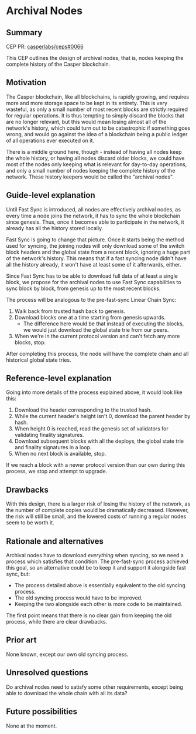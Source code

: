 # Archival Nodes

## Summary

[summary]: #summary

CEP PR: [casperlabs/ceps#0066](https://github.com/casperlabs/ceps/pull/66)

This CEP outlines the design of archival nodes, that is, nodes keeping the complete history of the Casper blockchain.

## Motivation

[motivation]: #motivation

The Casper blockchain, like all blockchains, is rapidly growing, and requires more and more storage space to be kept in its entirety. This is very wasteful, as only a small number of most recent blocks are strictly required for regular operations. It is thus tempting to simply discard the blocks that are no longer relevant, but this would mean losing almost all of the network's history, which could turn out to be catastrophic if something goes wrong, and would go against the idea of a blockchain being a public ledger of all operations ever executed on it.

There is a middle ground here, though - instead of having all nodes keep the whole history, or having all nodes discard older blocks, we could have most of the nodes only keeping what is relevant for day-to-day operations, and only a small number of nodes keeping the complete history of the network. These history keepers would be called the "archival nodes".

## Guide-level explanation

[guide-level-explanation]: #guide-level-explanation

Until Fast Sync is introduced, all nodes are effectively archival nodes, as every time a node joins the network, it has to sync the whole blockchain since genesis. Thus, once it becomes able to participate in the network, it already has all the history stored locally.

Fast Sync is going to change that picture. Once it starts being the method used for syncing, the joining nodes will only download some of the switch block headers and the global state from a recent block, ignoring a huge part of the network's history. This means that if a fast syncing node didn't have all the history already, it won't have at least some of it afterwards, either.

Since Fast Sync has to be able to download full data of at least a single block, we propose for the archival nodes to use Fast Sync capabilities to sync block by block, from genesis up to the most recent blocks.

The process will be analogous to the pre-fast-sync Linear Chain Sync:

1. Walk back from trusted hash back to genesis.
2. Download blocks one at a time starting from genesis upwards.
    - The difference here would be that instead of executing the blocks, we would just download the global state trie from our peers.
3. When we're in the current protocol version and can't fetch any more blocks, stop.

After completing this process, the node will have the complete chain and all historical global state tries.

## Reference-level explanation

[reference-level-explanation]: #reference-level-explanation

Going into more details of the process explained above, it would look like this:

1. Download the header corresponding to the trusted hash.
2. While the current header's height isn't 0, download the parent header by hash.
3. When height 0 is reached, read the genesis set of validators for validating finality signatures.
4. Download subsequent blocks with all the deploys, the global state trie and finality signatures in a loop.
5. When no next block is available, stop.

If we reach a block with a newer protocol version than our own during this process, we stop and attempt to upgrade.

## Drawbacks

[drawbacks]: #drawbacks

With this design, there is a larger risk of losing the history of the network, as the number of complete copies would be dramatically decreased. However, the risk will still be small, and the lowered costs of running a regular nodes seem to be worth it.

## Rationale and alternatives

[rationale-and-alternatives]: #rationale-and-alternatives

Archival nodes have to download _everything_ when syncing, so we need a process which satisfies that condition. The pre-fast-sync process achieved this goal, so an alternative could be to keep it and support it alongside fast sync, but:

- The process detailed above is essentially equivalent to the old syncing process.
- The old syncing process would have to be improved.
- Keeping the two alongside each other is more code to be maintained.

The first point means that there is no clear gain from keeping the old process, while there are clear drawbacks.

## Prior art

[prior-art]: #prior-art

None known, except our own old syncing process.

## Unresolved questions

[unresolved-questions]: #unresolved-questions

Do archival nodes need to satisfy some other requirements, except being able to download the whole chain with all its data?

## Future possibilities

[future-possibilities]: #future-possibilities

None at the moment.
